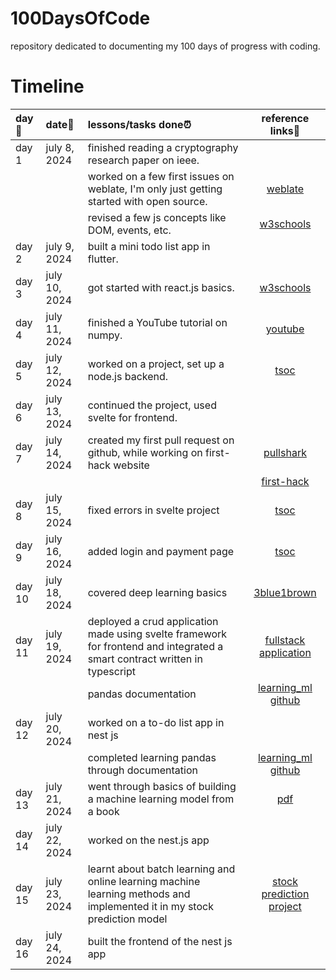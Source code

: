 # 100DaysOfCode
repository dedicated to documenting my 100 days of progress with coding.

# Timeline
| day📌 | date📆 | lessons/tasks done⏰ | reference links🔗 |
|:------|:-------|:---------------------|:-------------------:|
| day 1 | july 8, 2024 | finished reading a cryptography research paper on ieee. |  |
|  |  |  worked on a few first issues on weblate, I'm only just getting started with open source. | [weblate](https://github.com/Incharajayaram/weblate) |
|  |  |  revised a few js concepts like DOM, events, etc. | [w3schools](https://www.w3schools.com/js/js_htmldom.asp) |
| day 2 | july 9, 2024 | built a mini todo list app in flutter. |  |
| day 3 | july 10, 2024 | got started with react.js basics.  | [w3schools](https://www.w3schools.com/react/default.asp) |
| day 4 | july 11, 2024 | finished a YouTube tutorial on numpy. | [youtube](https://youtu.be/9JUAPgtkKpI?si=9hyiFPc00H2YPnz2) |
| day 5 | july 12, 2024 | worked on a project, set up a node.js backend. | [tsoc](https://github.com/Incharajayaram/sveltekit-fullstack-demo) |
| day 6 | july 13, 2024 | continued the project, used svelte for frontend. |  | 
| day 7 | july 14, 2024 | created my first pull request on github, while working on first-hack website | [pullshark](https://github.com/users/Incharajayaram/achievements/pull-shark) |
|   |    |   | [first-hack](https://github.com/Incharajayaram/First-Hack) | 
| day 8 | july 15, 2024 | fixed errors in svelte project | [tsoc](https://github.com/Incharajayaram/sveltekit-fullstack-demo)|
| day 9 | july 16, 2024 | added login and payment page | [tsoc](https://github.com/Incharajayaram/sveltekit-fullstack-demo) |
| day 10 | july 18, 2024 | covered deep learning basics | [3blue1brown](https://youtube.com/playlist?list=PLZHQObOWTQDNU6R1_67000Dx_ZCJB-3pi&si=tGilEgEJhgc6Qewz) |
| day 11 | july 19, 2024 | deployed a crud application made using svelte framework for frontend and integrated a smart contract written in typescript | [fullstack application](https://sveltekit-fullstack-demo-theta.vercel.app/) |
| | | pandas documentation | [learning_ml github](https://github.com/Incharajayaram/learning_ml/blob/main/learning_pandas.ipynb) |
| day 12 | july 20, 2024 | worked on a to-do list app in nest js | |
| | | completed learning pandas through documentation | [learning_ml github](https://github.com/Incharajayaram/learning_ml/blob/main/learning_pandas.ipynb) |
| day 13 | july 21, 2024 | went through basics of building a machine learning model from a book | [pdf](https://github.com/ageron/handson-ml3/blob/main/01_the_machine_learning_landscape.ipynb) |
| day 14 | july 22, 2024 | worked on the nest.js app | |
| day 15 | july 23, 2024 | learnt about batch learning and online learning machine learning methods and implemented it in my stock prediction model | [stock prediction project](https://github.com/Incharajayaram/stock_price_prediction_project) |
| day 16 | july 24, 2024 | built the frontend of the nest js app | |
